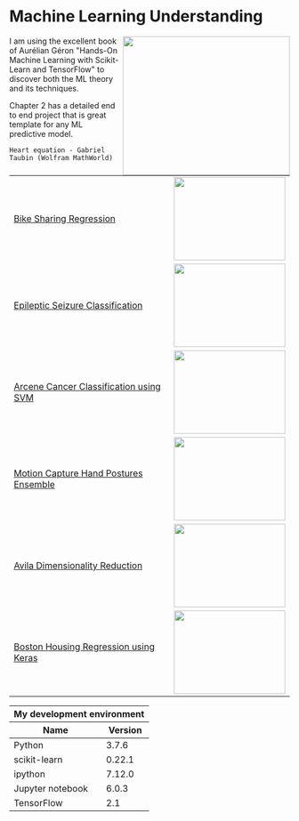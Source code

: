 # Machine Learning Understanding
<img src="../master/images/Abstract logo.png" align="right" width="300" height="250" /> 

I am using the excellent book of Aurélian Géron "Hands-On Machine Learning with Scikit-Learn and TensorFlow" to discover both the ML theory and its techniques.

Chapter 2 has a detailed end to end project that is great template for any ML predictive model. 

`Heart equation - Gabriel Taubin (Wolfram MathWorld)`

<table>
    <tbody>   
         <tr>
            <td><a href="../master/Bike Sharing Regression.ipynb">Bike Sharing Regression</a></td>
            <td><img src="../master/images/bike_sharing_pic.png" width="200" height="150" /></td>
        </tr>
        <tr>
            <td><a href="../master/Epileptic Seizure Classification.ipynb">Epileptic Seizure Classification</a></td>
            <td><img src="../master/images/epileptic_seizure_pic.png" width="200" height="150" /></td>
        </tr>
         <tr>
            <td><a href="../master/Arcene Cancer Classification.ipynb">Arcene Cancer Classification using SVM</a></td>
            <td><img src="../master/images/arcene_cancer_pic.png" width="200" height="150" /></td>
        </tr>
        <tr>
            <td><a href="../master/Motion Capture Hand Postures.ipynb">Motion Capture Hand Postures Ensemble</a></td>
            <td><img src="../master/images/motion_capture_pic.png" width="200" height="150" /></td>
        </tr>
        <tr>
            <td><a href="../master/Avila Classification.ipynb">Avila Dimensionality Reduction</a></td>
            <td><img src="../master/images/avila_pic.png" width="200" height="150" /></td>
        </tr>
        <tr>
            <td><a href="../master/Boston Housing Regression.ipynb">Boston Housing Regression using Keras</a></td>
            <td><img src="../master/images/boston_housing_pic.png" width="200" height="150" /></td>
        </tr>
    </tbody>
</table>


<table>
    <thead>
        <tr>
            <th colspan="2">My development environment</th>
        </tr>
        <tr>
            <th>Name</th>
            <th>Version</th>
        </tr>
    </thead>
    <tbody>   
         <tr>
            <td>Python</td>
            <td>3.7.6</td>
        </tr>
        <tr>
            <td>scikit-learn</td>
            <td>0.22.1</td>
        </tr>
         <tr>
            <td>ipython</td>
            <td>7.12.0</td>
        </tr>
        <tr>
            <td>Jupyter notebook</td>
            <td>6.0.3</td>
        </tr>
        <tr>
            <td>TensorFlow</td>
            <td>2.1</td>
        </tr>
    </tbody>
</table>
